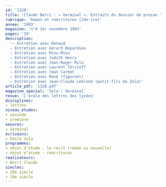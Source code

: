 ```yaml
---
id: '1328'
title: 'Claude Berri : « Germinal ». Extraits du dossier de presse '
rubrique: 'Roman et réécritures [2de-1re]'
annee: '1993'
magazine: 'n°4 1er novembre 1993'
pages: '10'
description: 
  '– Entretien avec Renaud
  – Entretien avec Gérard Depardieu
  – Entretien avec Miou-Miou
  – Entretien avec Judith Henry
  – Entretien avec Jean-Roger Milo
  – Entretien avec Laurent Terzieff
  – Entretien avec Jean Carmet
  – Entretien avec René (figurant)
  – Entretien avec Jean-Claude Leblond (petit-fils de Zola)'
article_pdf: '1328.pdf'
magazine_special: 'Zola : Germinal'
revue: 'L’école des lettres des lycées'
disciplines:
- lettres
niveau_etudes:
- seconde
- première
oeuvres:
- Germinal
ecrivains:
- Émile Zola
programmes:
- objet d’étude - le récit (roman ou nouvelle)
- objet d’étude - réécritures
realisateurs:
- Berri Claude
siecles:
- 20e siècle
- 19e siècle
---
```

